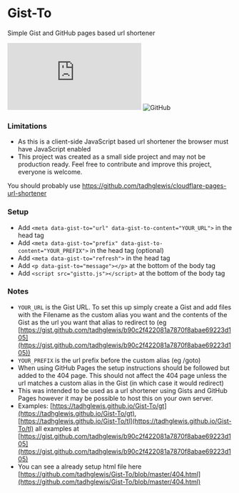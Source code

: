 # Gist-To

Simple Gist and GitHub pages based url shortener

![GitHub file size in bytes](https://img.shields.io/github/size/tadhglewis/Gist-To/gistto.js) ![GitHub](https://img.shields.io/github/license/tadhglewis/Gist-To)


### Limitations
- As this is a client-side JavaScript based url shortener the browser must have JavaScript enabled
- This project was created as a small side project and may not be production ready. Feel free to contribute and improve this project, everyone is welcome.

You should probably use https://github.com/tadhglewis/cloudflare-pages-url-shortener

### Setup
- Add `<meta data-gist-to="url" data-gist-to-content="YOUR_URL">` in the head tag
- Add `<meta data-gist-to="prefix" data-gist-to-content="YOUR_PREFIX">` in the head tag (optional)
- Add `<meta data-gist-to="refresh">` in the head tag
- Add `<p data-gist-to="message"></p>` at the bottom of the body tag
- Add `<script src="gistto.js"></script>` at the bottom of the body tag

### Notes
- `YOUR_URL` is the Gist URL. To set this up simply create a Gist and add files with the Filename as the custom alias you want and the contents of the Gist as the url you want that alias to redirect to (eg [https://gist.github.com/tadhglewis/b90c2f422081a7870f8abae69223d105](https://gist.github.com/tadhglewis/b90c2f422081a7870f8abae69223d105))
- `YOUR_PREFIX` is the url prefix before the custom alias (eg /goto)
- When using GitHub Pages the setup instructions should be followed but added to the 404 page. This should not affect the 404 page unless the url matches a custom alias in the Gist (in which case it would redirect)
- This was intended to be used as a url shortener using Gists and GitHub Pages however it may be possible to host this on your own server.
- Examples: [https://tadhglewis.github.io/Gist-To/gt](https://tadhglewis.github.io/Gist-To/gt), [https://tadhglewis.github.io/Gist-To/tl](https://tadhglewis.github.io/Gist-To/tl) all examples at [https://gist.github.com/tadhglewis/b90c2f422081a7870f8abae69223d105](https://gist.github.com/tadhglewis/b90c2f422081a7870f8abae69223d105)
- You can see a already setup html file here [https://github.com/tadhglewis/Gist-To/blob/master/404.html](https://github.com/tadhglewis/Gist-To/blob/master/404.html)
